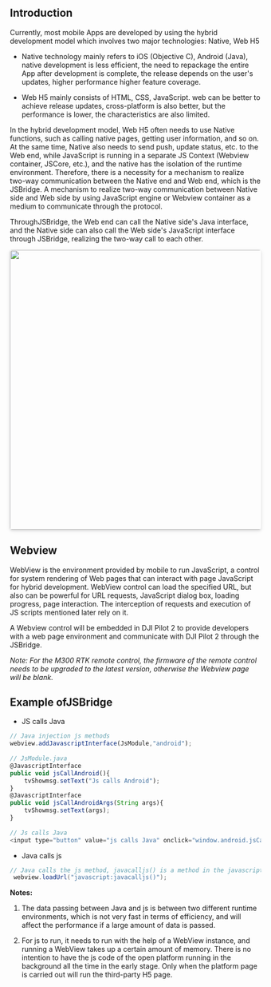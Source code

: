 ## Introduction

Currently, most mobile Apps are developed by using the hybrid development model which involves two major technologies: Native, Web H5

- Native technology mainly refers to iOS (Objective C), Android (Java), native development is less efficient, the need to repackage the entire App after development is complete, the release depends on the user's updates, higher performance higher feature coverage.

- Web H5 mainly consists of HTML, CSS, JavaScript. web can be better to achieve release updates, cross-platform is also better, but the performance is lower, the characteristics are also limited.

In the hybrid development model, Web H5 often needs to use Native functions, such as calling native pages, getting user information, and so on. At the same time, Native also needs to send push, update status, etc. to the Web end, while JavaScript is running in a separate JS Context (Webview container, JSCore, etc.), and the native has the isolation of the runtime environment. Therefore, there is a necessity for a mechanism to realize two-way communication between the Native end and Web end, which is the JSBridge. A mechanism to realize two-way communication between Native side and Web side by using JavaScript engine or Webview container as a medium to communicate through the protocol.

ThroughJSBridge, the Web end can call the Native side's Java interface, and the Native side can also call the Web side's JavaScript interface through JSBridge, realizing the two-way call to each other.

<center>    <img style="border-radius: 0.3125em;    box-shadow: 0 2px 4px 0 rgba(34,36,38,.12),0 2px 10px 0 rgba(34,36,38,.08);"    width = "560" src="https://terra-1-g.djicdn.com/71a7d383e71a4fb8887a310eb746b47f/cloudapi/V1.1/JSBridge%20%E4%BB%8B%E7%BB%8D%E5%9B%BEen.png">    <br>     </center>

##  Webview

WebView is the environment provided by mobile to run JavaScript, a control for system rendering of Web pages that can interact with page JavaScript for hybrid development. WebView control can load the specified URL, but also can be powerful for URL requests, JavaScript dialog box, loading progress, page interaction. The interception of requests and execution of JS scripts mentioned later rely on it.

A Webview control will be embedded in DJI Pilot 2 to provide developers with a web page environment and communicate with DJI Pilot 2 through the JSBridge.




*Note: For the M300 RTK remote control, the firmware of the remote control needs to be upgraded to the latest version, otherwise the Webview page will be blank.*

## Example ofJSBridge

- JS calls Java 

```javascript
// Java injection js methods
webview.addJavascriptInterface(JsModule,"android");
 
// JsModule.java
@JavascriptInterface
public void jsCallAndroid(){
    tvShowmsg.setText("Js calls Android");
}
@JavascriptInterface
public void jsCallAndroidArgs(String args){
    tvShowmsg.setText(args);
}
 
// Js calls Java
<input type="button" value="js calls Java" onclick="window.android.jsCallAndroid()"/>
```

- Java calls js 

```java
// Java calls the js method, javacalljs() is a method in the javascript code
 webview.loadUrl("javascript:javacalljs()");
```

 **Notes:**

1. The data passing between Java and js is between two different runtime environments, which is not very fast in terms of efficiency, and will affect the performance if a large amount of data is passed.

2. For js to run, it needs to run with the help of a WebView instance, and running a WebView takes up a certain amount of memory. There is no intention to have the js code of the open platform running in the background all the time in the early stage. Only when the platform page is carried out will run the third-party H5 page.
